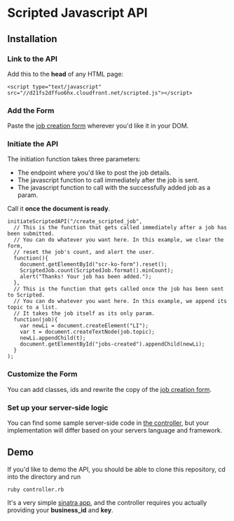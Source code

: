 # Scripted Javascript API

## Installation

### Link to the API

Add this to the **head** of any HTML page:
  
    <script type="text/javascript" src="//d21fs2dffuo6hx.cloudfront.net/scripted.js"></script>
    
### Add the Form

Paste the [job creation form](/views/create_form.erb) wherever you'd like it in your DOM.

### Initiate the API

The initiation function takes three parameters:

+ The endpoint where you'd like to post the job details.
+ The javascript function to call immediately after the job is sent.
+ The javascript function to call with the successfully added job as a param.

Call it **once the document is ready**.

    initiateScriptedAPI("/create_scripted_job", 
      // This is the function that gets called immediately after a job has been submitted.
      // You can do whatever you want here. In this example, we clear the form,
      // reset the job's count, and alert the user.
      function(){
        document.getElementById("scr-ko-form").reset();
        ScriptedJob.count(ScriptedJob.format().minCount);
        alert("Thanks! Your job has been added.");
      }, 
      // This is the function that gets called once the job has been sent to Scripted.
      // You can do whatever you want here. In this example, we append its topic to a list.
      // It takes the job itself as its only param.
      function(job){
        var newLi = document.createElement("LI");
        var t = document.createTextNode(job.topic);
        newLi.appendChild(t);
        document.getElementById("jobs-created").appendChild(newLi);
      }
    );

### Customize the Form

You can add classes, ids and rewrite the copy of the [job creation form](/views/create_form.erb).

### Set up your server-side logic

You can find some sample server-side code in [the controller](/controller.rb), but your implementation will differ based on your servers language and framework.

## Demo

If you'd like to demo the API, you should be able to clone this repository, cd into the directory and run

    ruby controller.rb
    
It's a very simple [sinatra app](http://www.sinatrarb.com/), and the controller requires you actually providing your **business_id** and **key**.